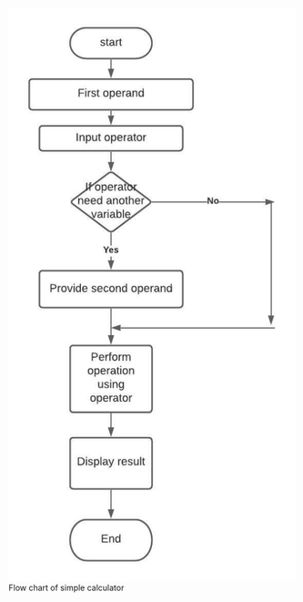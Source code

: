 ![flow chart](https://github.com/99003537/Calculator/blob/main/Design/High%20level%20Design/calculator%20flowchart.jpeg)
Flow chart of simple calculator
